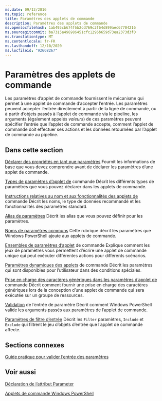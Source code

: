 ```yaml
---
ms.date: 09/13/2016
ms.topic: reference
title: Paramètres des applets de commande
description: Paramètres des applets de commande
ms.openlocfilehash: 1ab495cb674f6b2cd769c3f64d899aec67704216
ms.sourcegitcommit: ba7315a496986451cfc1296b659d73ea2373d3f0
ms.translationtype: MT
ms.contentlocale: fr-FR
ms.lasthandoff: 12/10/2020
ms.locfileid: "92668267"
---
```

# <a name="cmdlet-parameters"></a>Paramètres des applets de commande

Les paramètres d’applet de commande fournissent le mécanisme qui permet à une applet de commande d’accepter l’entrée. Les paramètres peuvent accepter l’entrée directement à partir de la ligne de commande, ou à partir d’objets passés à l’applet de commande via le pipeline, les arguments (également appelés *valeurs*) de ces paramètres peuvent spécifier l’entrée que l’applet de commande accepte, comment l’applet de commande doit effectuer ses actions et les données retournées par l’applet de commande au pipeline.

## <a name="in-this-section"></a>Dans cette section

[Déclarer des propriétés en tant que paramètres](./declaring-properties-as-parameters.md) Fournit les informations de base que vous devez comprendre avant de déclarer les paramètres d’une applet de commande.

[Types de paramètres d’applet de](./types-of-cmdlet-parameters.md) commande Décrit les différents types de paramètres que vous pouvez déclarer dans les applets de commande.

[Instructions relatives au nom et aux fonctionnalités des applets de](./standard-cmdlet-parameter-names-and-types.md) commande Décrit les noms, le type de données recommandé et les fonctionnalités des paramètres standard.

[Alias de paramètres](./parameter-aliases.md) Décrit les alias que vous pouvez définir pour les paramètres.

[Noms de paramètres communs](./common-parameter-names.md) Cette rubrique décrit les paramètres que Windows PowerShell ajoute aux applets de commande.

[Ensembles de paramètres d’applet](./cmdlet-parameter-sets.md) de commande Explique comment les jeux de paramètres vous permettent d’écrire une applet de commande unique qui peut exécuter différentes actions pour différents scénarios.

[Paramètres dynamiques des applets](./cmdlet-dynamic-parameters.md) de commande Décrit les paramètres qui sont disponibles pour l’utilisateur dans des conditions spéciales.

[Prise en charge des caractères génériques dans les paramètres d’applet de](./supporting-wildcard-characters-in-cmdlet-parameters.md) commande Décrit comment fournir une prise en charge des caractères génériques lors de la conception d’une applet de commande qui sera exécutée sur un groupe de ressources.

[Validation](./validating-parameter-input.md) de l’entrée de paramètre Décrit comment Windows PowerShell valide les arguments passés aux paramètres de l’applet de commande.

[Paramètres de filtre d’entrée](./input-filter-parameters.md) Décrit les `Filter` paramètres, `Include` et `Exclude` qui filtrent le jeu d’objets d’entrée que l’applet de commande affecte.

## <a name="related-sections"></a>Sections connexes

[Guide pratique pour valider l’entrée des paramètres](./how-to-validate-parameter-input.md)

## <a name="see-also"></a>Voir aussi

[Déclaration de l’attribut Parameter](./parameter-attribute-declaration.md)

[Applets de commande Windows PowerShell](./cmdlet-overview.md)
